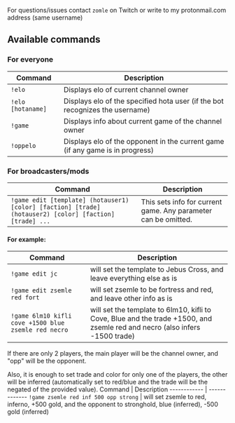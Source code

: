For questions/issues contact `zomle` on Twitch or write to my protonmail.com address (same username)

## Available commands
### For everyone
Command | Description
------------ | -------------
`!elo` | Displays elo of current channel owner
`!elo [hotaname]` | Displays elo of the specified hota user (if the bot recognizes the username)
`!game` | Displays info about current game of the channel owner
`!oppelo` | Displays elo of the opponent in the current game (if any game is in progress)

### For broadcasters/mods
Command | Description
------------ | -------------
`!game edit [template] (hotauser1) [color] [faction] [trade] (hotauser2) [color] [faction] [trade] ...` | This sets info for current game. Any parameter can be omitted.

#### For example:
Command | Description
------------ | -------------
`!game edit jc` | will set the template to Jebus Cross, and leave everything else as is
`!game edit zsemle red fort` | will set zsemle to be fortress and red, and leave other info as is
`!game 6lm10 kifli cove +1500 blue zsemle red necro` | will set the template to 6lm10, kifli to Cove, Blue and the trade +1500, and zsemle red and necro (also infers -1500 trade)

If there are only 2 players, the main player will be the channel owner, and "opp" will be the opponent.

Also, it is enough to set trade and color for only one of the players, the other will be inferred (automatically set to red/blue and the trade will be the negated of the provided value).
Command | Description
------------ | -------------
`!game zsemle red inf 500 opp strong` | will set zsemle to red, inferno, +500 gold, and the opponent to stronghold, blue (inferred), -500 gold (inferred)


